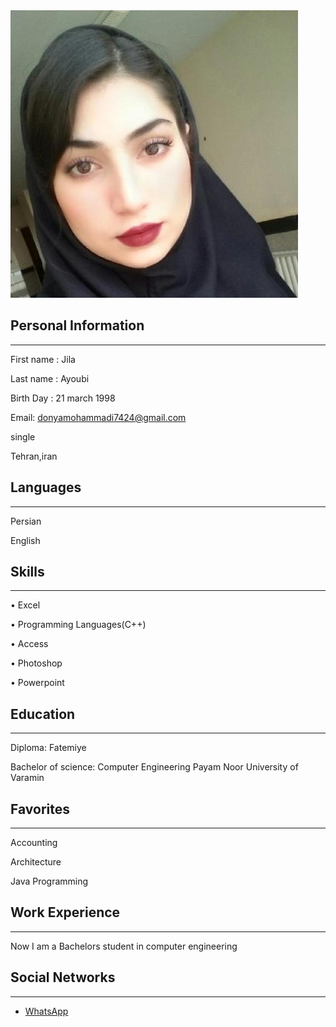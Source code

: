 <img src="zhila.jpg">

## Personal Information
----
First name : Jila

Last name : Ayoubi

Birth Day : 21 march 1998

Email: donyamohammadi7424@gmail.com

single

Tehran,iran

## Languages
----
Persian

English


## Skills
----
• Excel

• Programming Languages(C++)

• Access

• Photoshop

• Powerpoint

## Education
----
Diploma: Fatemiye

Bachelor of science: Computer Engineering Payam Noor University of Varamin

## Favorites
----
Accounting

Architecture

Java Programming

## Work Experience
----
Now I am a Bachelors student in computer engineering

## Social Networks
----
- [WhatsApp](https://api.whatsapp.com/send?phone=989198936105)
